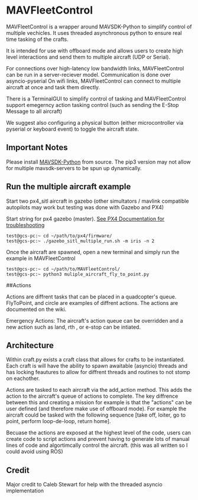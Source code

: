 # MAVFleetControl
MAVFleetControl is a wrapper around MAVSDK-Python to simplify control of multiple vechicles.
It uses threaded asynchronous python to ensure real time tasking of the crafts.

It is intended for use with offboard mode and allows users to create high level interactions and send them to multiple aircraft (UDP or Serial).

For connections over high-latency low bandwidth links, MAVFleetControl can be run in a server-reciever model. Communication is done over asyncio-pyserial
On wifi links, MAVFleetControl can connect to multiple aircraft at once and task them directly.

There is a TerminalGUI to simplify control of tasking and MAVFleetControl support emegerncy action tasking control (such as sending the E-Stop Message to all aircraft)

We suggest also configuring a physical button (either microcontroller via pyserial or keyboard event) to toggle the aircraft state.

## Important Notes

Please install [MAVSDK-Python](https://github.com/mavlink/MAVSDK-Python) from source. The pip3 version may not allow for multiple mavsdk-servers to be spun up dynamically. 


## Run the multiple aircraft example


Start two px4_sitl aircraft in gazebo (other simultators / mavlink compatible autopilots may work but testing was done with Gazebo and PX4)

Start string for px4 gazebo (master). [See PX4 Documentation for troubleshooting](https://dev.px4.io/master/en/simulation/multi_vehicle_simulation_gazebo.html)

```
test@gcs-pc:~ cd ~/path/to/px4/firmware/
test@gcs-pc:~ ./gazebo_sitl_multiple_run.sh -m iris -n 2
```

Once the aircraft are spawned, open a new terminal and simply run the example in MAVFleetControl

```
test@gcs-pc:~ cd ~/path/to/MAVFleetControl/
test@gcs-pc:~ python3 muliple_aircraft_fly_to_point.py
```

##Actions

Actions are diffrent tasks that can be placed in a quadcopter's queue. FlyToPoint, and circle are examples of diffrent actions. The actions are documented on the wiki.

Emergency Actions: The aircraft's action queue can be overridden and a new action such as land, rth , or e-stop can be intiated. 

## Architecture

Within craft.py exists a craft class that allows for crafts to be instantiated.
Each craft is will have the ability to spawn awaitable (asyncio) threads and has locking feautures to allow for diffrent threads and routines to not stomp on eachother. 

Actions are tasked to each aircraft via the add_action method. This adds the action to the aircraft's queue of actions to complete. The key diffrence between this and creating a mission for example is that the "actions" can be user defined (and therefore make use of offboard mode). For example the aircraft could be tasked with the following sequence [take off, loiter, go to point, perform loop-de-loop, return home].

Becuase the actions are exposed at the highest level of the code, users can create code to script actions and prevent having to generate lots of manual lines of code and algortimcally control the aircraft. (this was all written so I could avoid using ROS)


## Credit
Major credit to Caleb Stewart for help with the threaded asyncio implementation 